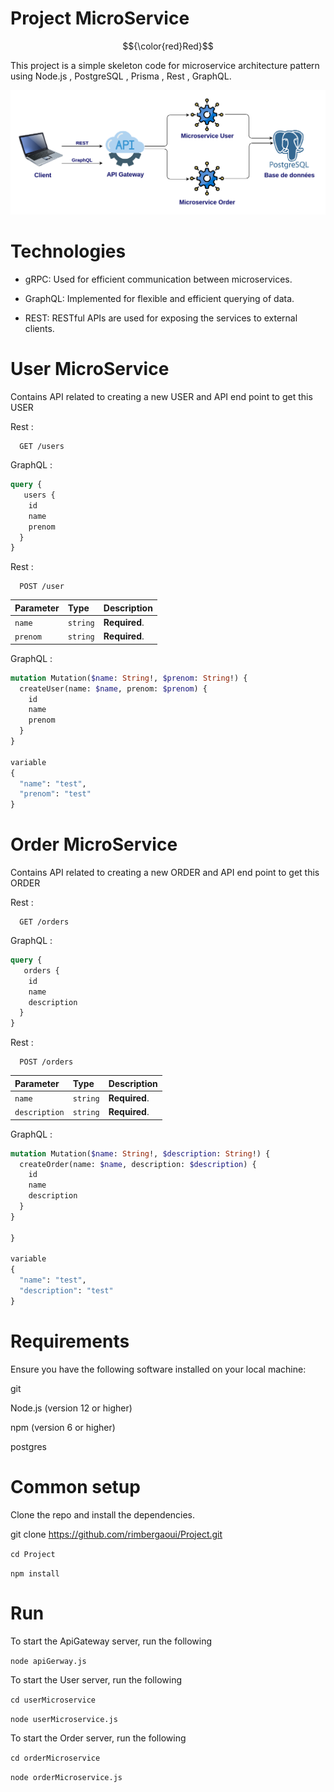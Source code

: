 # Project MicroService
$${\color{red}Red}$$

This project is a simple skeleton code for microservice architecture pattern using Node.js , PostgreSQL , Prisma , Rest , GraphQL.

![image!](archi.png)


# Technologies
* gRPC: Used for efficient communication between microservices.


* GraphQL: Implemented for flexible and efficient querying of data.


* REST: RESTful APIs are used for exposing the services to external clients.


# User MicroService

Contains API related to creating a new USER and API end point to get this USER

Rest :


```http
  GET /users

```
GraphQL :


```graphql
query {
   users {
    id
    name
    prenom
  }
}
```

Rest :


```http
  POST /user
```

| Parameter   | Type     | Description                       |
| :-----------| :------- | :-------------------------------- |
| `name`      | `string` | **Required**.                     |
| `prenom`    | `string` | **Required**.                     |

GraphQL :

```graphql
mutation Mutation($name: String!, $prenom: String!) {
  createUser(name: $name, prenom: $prenom) {
    id
    name
    prenom
  }
}

variable 
{
  "name": "test",
  "prenom": "test"
}

```

# Order MicroService

Contains API related to creating a new ORDER and API end point to get this ORDER


Rest :


```http
  GET /orders
```

GraphQL :


```graphql
query {
   orders {
    id
    name
    description
  }
}
```
Rest :


```http
  POST /orders
```

| Parameter        | Type     | Description                       |
| :----------------| :------- | :-------------------------------- |
| `name`           | `string` | **Required**.                     |
| `description`    | `string` | **Required**.                     |


GraphQL :


```graphql
mutation Mutation($name: String!, $description: String!) {
  createOrder(name: $name, description: $description) {
    id
    name
    description
  }
}

}

variable 
{
  "name": "test",
  "description": "test"
}
```

# Requirements

Ensure you have the following software installed on your local machine:

git

Node.js (version 12 or higher)

npm (version 6 or higher)

postgres

# Common setup

Clone the repo and install the dependencies.

git clone https://github.com/rimbergaoui/Project.git

`cd Project`

`npm install`

# Run

To start the ApiGateway server, run the following

`node apiGerway.js`

To start the User server, run the following

`cd userMicroservice`

`node userMicroservice.js`

To start the Order server, run the following

`cd orderMicroservice`

`node orderMicroservice.js`
